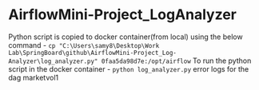 # AirflowMini-Project_LogAnalyzer
Python script is copied to docker container(from local) using the below command -
```cp "C:\Users\samy8\Desktop\Work Lab\SpringBoard\github\AirflowMini-Project_Log-Analyzer\log_analyzer.py" 0faa5da98d7e:/opt/airflow```
To run the python script in the docker container -
``` python log_analyzer.py ```
error logs for the dag marketvol1

